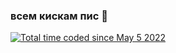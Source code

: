### всем кискам пис 👋

<a href="https://wakatime.com/@835c0669-b6a6-4df0-93bc-07977cb208e6"><img src="https://wakatime.com/badge/user/835c0669-b6a6-4df0-93bc-07977cb208e6.svg" alt="Total time coded since May 5 2022" /></a>

<!--
**pypkaed/pypkaed** is a ✨ _special_ ✨ repository because its `README.md` (this file) appears on your GitHub profile.

Here are some ideas to get you started:

- 🔭 I’m currently working on ...
- 🌱 I’m currently learning ...
- 👯 I’m looking to collaborate on ...
- 🤔 I’m looking for help with ...
- 💬 Ask me about ...
- 📫 How to reach me: ...
- 😄 Pronouns: ...
- ⚡ Fun fact: ...
-->
